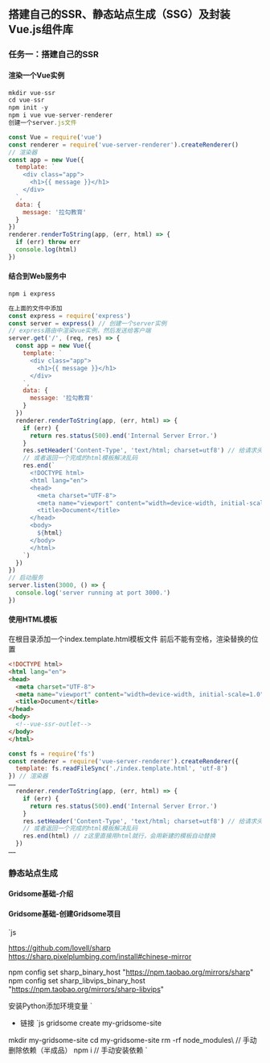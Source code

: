 ## 搭建自己的SSR、静态站点生成（SSG）及封装Vue.js组件库
### 任务一：搭建自己的SSR
#### 渲染一个Vue实例
```js
mkdir vue-ssr
cd vue-ssr
npm init -y
npm i vue vue-server-renderer
创建一个server.js文件

const Vue = require('vue')
const renderer = require('vue-server-renderer').createRenderer()
// 渲染器
const app = new Vue({
  template: `
    <div class="app">
      <h1>{{ message }}</h1>
    </div>
  `,
  data: {
    message: '拉勾教育'
  }
})
renderer.renderToString(app, (err, html) => {
  if (err) throw err
  console.log(html)
})
```

#### 结合到Web服务中
```js
npm i express

在上面的文件中添加
const express = require('express')
const server = express() // 创建一个server实例
// express路由中渲染vue实例，然后发送给客户端
server.get('/', (req, res) => {
  const app = new Vue({
    template: `
      <div class="app">
        <h1>{{ message }}</h1>
      </div>
    `,
    data: {
      message: '拉勾教育'
    }
  })
  renderer.renderToString(app, (err, html) => {
    if (err) {
      return res.status(500).end('Internal Server Error.')
    }
    res.setHeader('Content-Type', 'text/html; charset=utf8') // 给请求头添加编码解决乱码问题
    // 或者返回一个完成的html模板解决乱码
    res.end(`
      <!DOCTYPE html>
      <html lang="en">
      <head>
        <meta charset="UTF-8">
        <meta name="viewport" content="width=device-width, initial-scale=1.0">
        <title>Document</title>
      </head>
      <body>
        ${html}
      </body>
      </html>
    `)
  })
})
// 启动服务
server.listen(3000, () => {
  console.log('server running at port 3000.')
})
```

#### 使用HTML模板
在根目录添加一个index.template.html模板文件
前后不能有空格，渲染替换的位置
```html
<!DOCTYPE html>
<html lang="en">
<head>
  <meta charset="UTF-8">
  <meta name="viewport" content="width=device-width, initial-scale=1.0">
  <title>Document</title>
</head>
<body>
  <!--vue-ssr-outlet-->
</body>
</html>
```
```js
const fs = require('fs')
const renderer = require('vue-server-renderer').createRenderer({
  template: fs.readFileSync('./index.template.html', 'utf-8')
}) // 渲染器
……
  renderer.renderToString(app, (err, html) => {
    if (err) {
      return res.status(500).end('Internal Server Error.')
    }
    res.setHeader('Content-Type', 'text/html; charset=utf8') // 给请求头添加编码解决乱码问题
    // 或者返回一个完成的html模板解决乱码
    res.end(html) // z这里直接用html就行，会用新建的模板自动替换
  })
……
```


### 静态站点生成
#### Gridsome基础-介绍

#### Gridsome基础-创建Gridsome项目
`js
  <!-- 准备工作 -->
  <!-- 解决sharp问题 -->
  https://github.com/lovell/sharp
  https://sharp.pixelplumbing.com/install#chinese-mirror
  <!-- 中国镜像 -->
  npm config set sharp_binary_host "https://npm.taobao.org/mirrors/sharp"
  npm config set sharp_libvips_binary_host "https://npm.taobao.org/mirrors/sharp-libvips"
  <!-- c++编译问题 -->
  安装Python添加环境变量
`
  - 链接 
`js
  gridsome create my-gridsome-site
  <!-- 手动介绍依赖 -->
  mkdir my-gridsome-site
  cd my-gridsome-site
  rm -rf node_modules\ // 手动删除依赖（半成品）
  npm i // 手动安装依赖
`